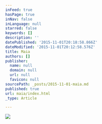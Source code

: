 ```yaml
---
inFeed: true
hasPage: true
inNav: false
inLanguage: null
starred: false
keywords: []
description: ''
datePublished: '2015-11-01T20:18:58.866Z'
dateModified: '2015-11-01T20:12:58.576Z'
title: Maia
authors: []
publisher:
  name: null
  domain: null
  url: null
  favicon: null
sourcePath: _posts/2015-11-01-maia.md
published: true
url: maia/index.html
_type: Article

---
```

![](https://the-grid-user-content.s3-us-west-2.amazonaws.com/be247047-b985-4cae-afad-3a15dc1db0c4.jpg)